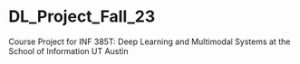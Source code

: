 # DL_Project_Fall_23
Course Project for INF 385T: Deep Learning and Multimodal Systems at the School of Information UT Austin
